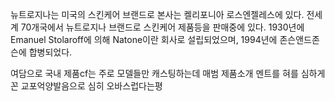 뉴트로지나는 미국의 스킨케어 브랜드로 본사는 켈리포니아 로스엔젤레스에 있다. 전세계 70개국에서 뉴트로지나 브랜드로 스킨케어 제품등을
판매중에 있다. 1930년에 Emanuel Stolaroff에 의해 Natone이란 회사로 설립되었으며, 1994년에 존슨앤드존슨에
합병되었다.

여담으로 국내 제품cf는 주로 모델들만 캐스팅하는데 매범 제품소개 멘트를 혀를 심하게 꼰 교포억양발음으로 심히 오바스럽다는평

